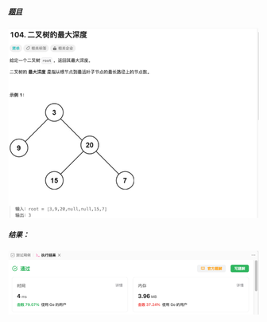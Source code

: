 ##### [题目](https://leetcode.cn/problems/maximum-depth-of-binary-tree/?envType=study-plan-v2&envId=top-100-liked)
![pic](img.png)
##### 结果：
![pic](result.png)